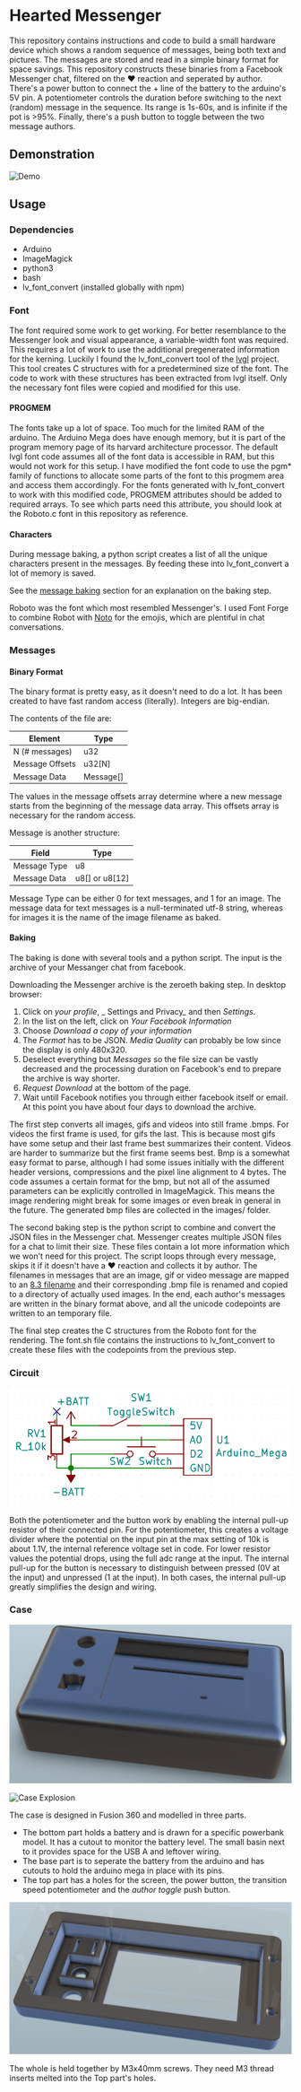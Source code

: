 # Hearted Messenger
This repository contains instructions and code to build a small hardware device which shows a random sequence of messages, being both text and pictures.
The messages are stored and read in a simple binary format for space savings. This repository constructs these binaries from a Facebook Messenger chat, filtered on the ❤ reaction and seperated by author.
There's a power button to connect the + line of the battery to the arduino's 5V pin. A potentiometer controls the duration before switching to the next (random) message in the sequence. Its range is 1s-60s, and is infinite if the pot is >95%. Finally, there's a push button to toggle between the two message authors.

## Demonstration

![Demo](readme/demo.gif "A demonstration of the final working project.")

## Usage
### Dependencies
- Arduino
- ImageMagick
- python3
- bash
- lv_font_convert (installed globally with npm)

### Font
The font required some work to get working. For better resemblance to the Messenger look and visual appearance, a variable-width font was required. This requires a lot of work to use the additional pregenerated information for the kerning.
Luckily I found the lv_font_convert tool of the [lvgl](https://github.com/lvgl/lvgl) project. This tool creates C structures with for a predetermined size of the font. The code to work with these structures has been extracted from lvgl itself. Only the necessary font files were copied and modified for this use.

#### PROGMEM
The fonts take up a lot of space. Too much for the limited RAM of the arduino. The Arduino Mega does have enough memory, but it is part of the program memory page of its harvard architecture processor.
The default lvgl font code assumes all of the font data is accessible in RAM, but this would not work for this setup. I have modified the font code to use the pgm* family of functions to allocate some parts of the font to this progmem area and access them accordingly.
For the fonts generated with lv_font_convert to work with this modified code, PROGMEM attributes should be added to required arrays. To see which parts need this attribute, you should look at the Roboto.c font in this repository as reference.

#### Characters

During message baking, a python script creates a list of all the unique characters present in the messages. By feeding these into lv_font_convert a lot of memory is saved.

See the [message baking](#baking) section for an explanation on the baking step. 

Roboto was the font which most resembled Messenger's. I used Font Forge to combine Robot with [Noto](https://fonts.google.com/noto/specimen/Noto+Emoji) for the emojis, which are plentiful in chat conversations.

### Messages
#### Binary Format
The binary format is pretty easy, as it doesn't need to do a lot. It has been created to have fast random access (literally). Integers are big-endian.

The contents of the file are:

| Element | Type |
|---|---|
| N (# messages) | u32 |
| Message Offsets | u32[N] |
| Message Data | Message[] |
The values in the message offsets array determine where a new message starts from the beginning of the message data array. This offsets array is necessary for the random access.

Message is another structure:

| Field | Type |
|---|---|
| Message Type | u8 |
| Message Data | u8[] or u8[12] |

Message Type can be either 0 for text messages, and 1 for an image. The message data for text messages is a null-terminated utf-8 string, whereas for images it is the name of the image filename as baked.

#### <a name="message_baking"></a>Baking
The baking is done with several tools and a python script. The input is the archive of your Messanger chat from facebook.

Downloading the Messenger archive is the zeroeth baking step. In desktop browser:
1. Click on _your profile_, _ Settings and Privacy_ and then _Settings_.
2. In the list on the left, click on _Your Facebook Information_
3. Choose _Download a copy of your information_
4. The _Format_ has to be JSON. _Media Quality_ can probably be low since the display is only 480x320.
5. Deselect everything but _Messages_ so the file size can be vastly decreased and the processing duration on Facebook's end to prepare the archive is way shorter.
6. _Request Download_ at the bottom of the page.
7. Wait untill Facebook notifies you through either facebook itself or email. At this point you have about four days to download the archive.

The first step converts all images, gifs and videos into still frame .bmps. For videos the first frame is used, for gifs the last. This is because most gifs have some setup and their last frame best summarizes their content. Videos are harder to summarize but the first frame seems best. Bmp is a somewhat easy format to parse, although I had some issues initially with the different header versions, compressions and the pixel line alignment to 4 bytes.
The code assumes a certain format for the bmp, but not all of the assumed parameters can be explicitly controlled in ImageMagick. This means the image rendering might break for some images or even break in general in the future.
The generated bmp files are collected in the images/ folder.

The second baking step is the python script to combine and convert the JSON files in the Messenger chat. Messenger creates multiple JSON files for a chat to limit their size. These files contain a lot more information which we won't need for this project.
The script loops through every message, skips it if it doesn't have a ❤ reaction and collects it by author. The filenames in messages that are an image, gif or video message are mapped to an [8.3 filename](https://en.wikipedia.org/wiki/8.3_filename#:~:text=8.3%20filenames%20are%20limited%20to,filenames%2C%20excess%20characters%20are%20ignored.) and their corresponding .bmp file is renamed and copied to a directory of actually used images. In the end, each author's messages are written in the binary format above, and all the unicode codepoints are written to an temporary file.

The final step creates the C structures from the Roboto font for the rendering. The font.sh file contains the instructions to lv_font_convert to create these files with the codepoints from the previous step.


### Circuit

![circuit](readme/circuit.png "Circuit")

Both the potentiometer and the button work by enabling the internal pull-up resistor of their connected pin. For the potentiometer, this creates a voltage divider where the potential on the input pin at  the max setting of 10k is about 1.1V, the internal reference voltage set in code. For lower resistor values the potential drops, using the full adc range at the input.
The internal pull-up for the button is necessary to distinguish between pressed (0V at the input) and unpressed (1 at the input).
In both cases, the internal pull-up greatly simplifies the design and wiring.

### Case

![Case](readme/case.png "Full Case")

![Case Explosion](readme/explosion.png "Explosion view of the case model")

The case is designed in Fusion 360 and modelled in three parts. 
- The bottom part holds a battery and is drawn for a specific powerbank model. It has a cutout to monitor the battery level. The small basin next to it provides space for the USB A and leftover wiring.
- The base part is to seperate the battery from the arduino and has cutouts to hold the arduino mega in place with its pins.
- The top part has a holes for the screen, the power button, the transition speed potentiometer and the _author toggle_ push button.

![Top Part](readme/top.png "Details of the top part")

The whole is held together by M3x40mm screws. They need M3 thread inserts melted into the Top part's holes.

